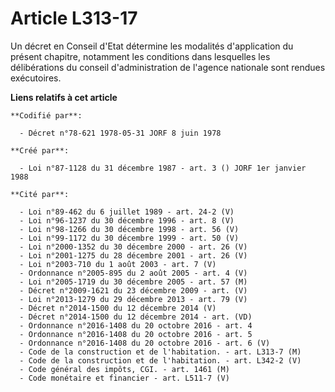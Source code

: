 # Article L313-17

Un décret en Conseil d'Etat détermine les modalités d'application du présent chapitre, notamment les conditions dans
lesquelles les délibérations du conseil d'administration de l'agence nationale sont rendues exécutoires.

**Liens relatifs à cet article**

	**Codifié par**:

	  - Décret n°78-621 1978-05-31 JORF 8 juin 1978

	**Créé par**:

	  - Loi n°87-1128 du 31 décembre 1987 - art. 3 () JORF 1er janvier 1988

	**Cité par**:

	  - Loi n°89-462 du 6 juillet 1989 - art. 24-2 (V)
	  - Loi n°96-1237 du 30 décembre 1996 - art. 8 (V)
	  - Loi n°98-1266 du 30 décembre 1998 - art. 56 (V)
	  - Loi n°99-1172 du 30 décembre 1999 - art. 50 (V)
	  - Loi n°2000-1352 du 30 décembre 2000 - art. 26 (V)
	  - Loi n°2001-1275 du 28 décembre 2001 - art. 26 (V)
	  - Loi n°2003-710 du 1 août 2003 - art. 7 (V)
	  - Ordonnance n°2005-895 du 2 août 2005 - art. 4 (V)
	  - Loi n°2005-1719 du 30 décembre 2005 - art. 57 (M)
	  - Décret n°2009-1621 du 23 décembre 2009 - art. (V)
	  - Loi n°2013-1279 du 29 décembre 2013 - art. 79 (V)
	  - Décret n°2014-1500 du 12 décembre 2014 (V)
	  - Décret n°2014-1500 du 12 décembre 2014 - art. (VD)
	  - Ordonnance n°2016-1408 du 20 octobre 2016 - art. 4
	  - Ordonnance n°2016-1408 du 20 octobre 2016 - art. 5
	  - Ordonnance n°2016-1408 du 20 octobre 2016 - art. 6 (V)
	  - Code de la construction et de l'habitation. - art. L313-7 (M)
	  - Code de la construction et de l'habitation. - art. L342-2 (V)
	  - Code général des impôts, CGI. - art. 1461 (M)
	  - Code monétaire et financier - art. L511-7 (V)
